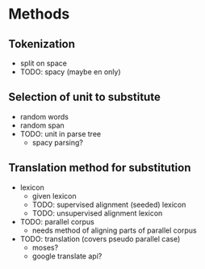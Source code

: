 # Methods

## Tokenization
 * split on space
 * TODO: spacy (maybe en only)

## Selection of unit to substitute
 * random words
 * random span
 * TODO: unit in parse tree
   * spacy parsing?

## Translation method for substitution
 * lexicon
   * given lexicon
   * TODO: supervised alignment (seeded) lexicon
   * TODO: unsupervised alignment lexicon
 * TODO: parallel corpus
   * needs method of aligning parts of parallel corpus
 * TODO: translation (covers pseudo parallel case)
   * moses?
   * google translate api?